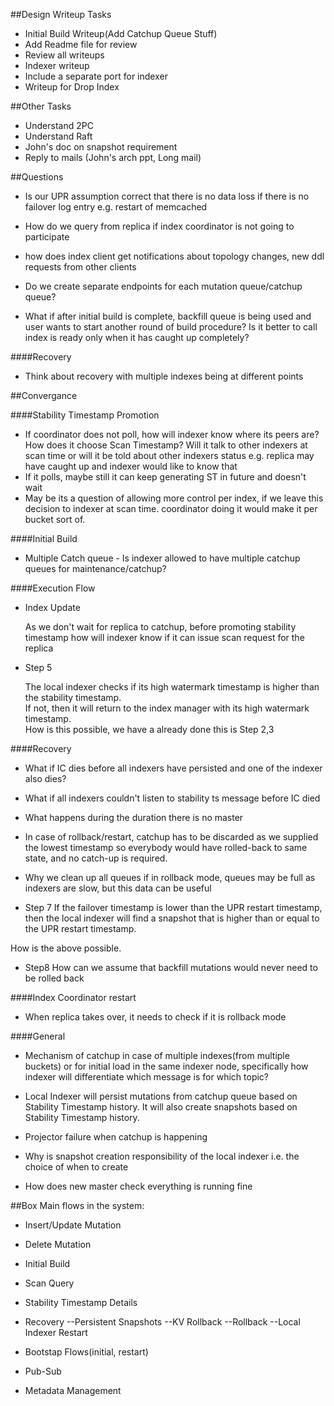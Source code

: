 ##Design Writeup Tasks

- Initial Build Writeup(Add Catchup Queue Stuff)
- Add Readme file for review
- Review all writeups
- Indexer writeup
 - Include a separate port for indexer
- Writeup for Drop Index


##Other Tasks

- Understand 2PC
- Understand Raft
- John's doc on snapshot requirement
- Reply to mails (John's arch ppt, Long mail)

##Questions

- Is our UPR assumption correct that there is no data loss if there is no failover log entry
e.g. restart of memcached

- How do we query from replica if index coordinator is not going to participate

- how does index client get notifications about topology changes, new ddl requests from other clients

- Do we create separate endpoints for each mutation queue/catchup queue?

- What if after initial build is complete, backfill queue is being used and user wants to start another round of build procedure? Is it better to call index is ready only when it has caught up completely?
 
####Recovery

- Think about recovery with multiple indexes being at different points

##Convergance

####Stability Timestamp Promotion

- If coordinator does not poll, how will indexer know where its peers are? How does it choose Scan Timestamp? Will it talk to other indexers at scan time or will it be told about other indexers status e.g. replica may have caught up and indexer would like to know that
- If it polls, maybe still it can keep generating ST in future and doesn't wait 
- May be its a question of allowing more control per index, if we leave this decision to indexer at scan time. coordinator doing it would make it per bucket sort of.

####Initial Build

- Multiple Catch queue - Is indexer allowed to have multiple catchup queues for maintenance/catchup?

####Execution Flow

- Index Update

  As we don't wait for replica to catchup, before promoting stability timestamp
how will indexer know if it can issue scan request for the replica

- Step 5

  The local indexer checks if its high watermark timestamp is higher than the stability timestamp.  
If not, then it will return to the index manager with its high watermark timestamp.  
How is this possible, we have a already done this is Step 2,3


####Recovery
- What if IC dies before all indexers have persisted and one of the indexer also dies?

- What if all indexers couldn't listen to stability ts message before IC died

- What happens during the duration there is no master

- In case of rollback/restart, catchup has to be discarded as we supplied the lowest timestamp
so everybody would have rolled-back to same state, and no catch-up is required.

- Why we clean up all queues if in rollback mode, 
queues may be full as indexers are slow, but this data can be useful

- Step 7
If the failover timestamp is lower than the UPR restart timestamp, 
then the local indexer will find a snapshot that is higher than or equal to the UPR restart timestamp.

How is the above possible.

- Step8
How can we assume that backfill mutations would never need to be rolled back

####Index Coordinator restart

- When replica takes over, it needs to check if it is rollback mode

####General

- Mechanism of catchup in case of multiple indexes(from multiple buckets) or for initial load in the same indexer node, specifically how indexer will differentiate which message is for which topic?

- Local Indexer will persist mutations from catchup queue based on Stability Timestamp history. 
It will also create snapshots based on Stability Timestamp history. 

- Projector failure when catchup is happening

- Why is snapshot creation responsibility of the local indexer i.e. the choice of when to create

- How does new master check everything is running fine


##Box
Main flows in the system:

- Insert/Update Mutation
- Delete Mutation
- Initial Build
- Scan Query
- Stability Timestamp Details
- Recovery
--Persistent Snapshots
--KV Rollback
--Rollback
--Local Indexer Restart

- Bootstap Flows(initial, restart)
- Pub-Sub
- Metadata Management

